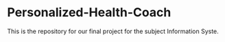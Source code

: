 # Personalized-Health-Coach
This is the repository for our final project for the subject Information Syste.
